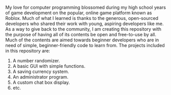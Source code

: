 My love for computer programming blossomed during my high school years of game development on the popular, online game platform known as Roblox. 
Much of what I learned is thanks to the generous, open-sourced developers who shared their work with young, aspiring developers like me.
As a way to give back to the community, I am creating this repository with the purpose of having all of its contents be open and free-to-use by all. 
Much of the contents are aimed towards beginner developers who are in need of simple, beginner-friendly code to learn from. 
The projects included in this repository are:
1. A number randomizer.
2. A basic GUI with simple functions.
3. A saving currency system.
4. An administrator program.
5. A custom chat box display.
6. etc.
